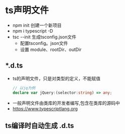 # ts声明文件

- npm init 创建一个新项目
- npm i typescript -D
- tsc  --init  生成tsconfig.json文件
  - 配置tsconfig。json文件
  - 设置 module、rootDir、outDir

## *.d.ts
- ts的声明文件，只是对类型的定义，不能赋值
  ```ts
  // 以jq为例
  declare var jQuery:(selector:string) => any;
  ```
- 一般声明文件由类库的开发者编写,包含在类库的源码中
- https://www.typescriptlang.org

## ts编译时自动生成 .d.ts